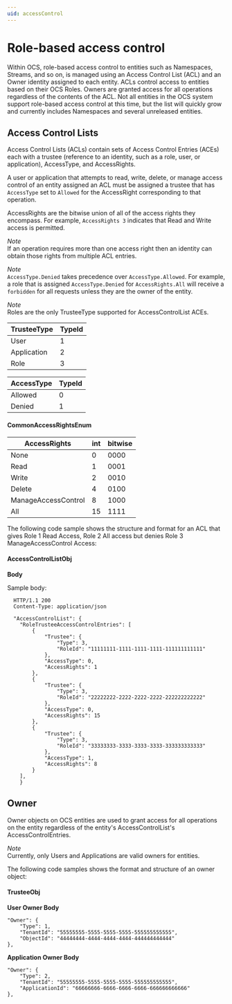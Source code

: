 ```yaml
---
uid: accessControl
---
```


Role-based access control 
=========================

Within OCS, role-based access control to entities such as Namespaces, Streams, and so on, is managed using an Access Control 
List (ACL) and an Owner identity assigned to each entity. ACLs control access to entities based on their OCS Roles. Owners 
are granted access for all operations regardless of the contents of the ACL. Not all entities in the OCS system support 
role-based access control at this time, but the list will quickly grow and currently includes Namespaces and several unreleased 
entities.


Access Control Lists
--------------------

Access Control Lists (ACLs) contain sets of Access Control Entries (ACEs) each with a trustee (reference to an identity, such 
as a role, user, or application), AccessType, and AccessRights. 

A user or application that attempts to read, write, delete, or manage access control of an entity assigned an ACL must be 
assigned a trustee that has ``AccessType`` set to ``Allowed`` for the AccessRight corresponding to that operation.

AccessRights are the bitwise union of all of the access rights they encompass. For example, ``AccessRights 3`` indicates 
that Read and Write access is permitted.

*Note*  
If an operation requires more than one access right then an identity can obtain 
  those rights from multiple ACL entries.

*Note*  
``AccessType.Denied`` takes precedence over ``AccessType.Allowed``. For example, a role that is assigned ``AccessType.Denied`` for
  ``AccessRights.All`` will receive a ``forbidden`` for all  requests unless they are the owner of the entity.

*Note*  
Roles are the only TrusteeType supported for AccessControlList ACEs.


| TrusteeType           | TypeId | 
|-----------------------|--------|
| User                  | 1      |
| Application           | 2      |
| Role                  | 3      |


| AccessType            | TypeId | 
|-----------------------|--------|
| Allowed               | 0      |
| Denied                | 1      |

#### CommonAccessRightsEnum 

| AccessRights          | int  | bitwise |
|-----------------------|------|---------|
| None                  | 0    |    0000 |
| Read                  | 1    |    0001 |
| Write                 | 2    |    0010 |
| Delete                | 4    |    0100 |
| ManageAccessControl   | 8    |    1000 |
| All                   | 15   |    1111 |

The following code sample shows the structure and format for an ACL
that gives Role 1 Read Access, Role 2 All access 
but denies Role 3 ManageAccessControl Access:

#### AccessControlListObj 

**Body**

  Sample  body:

      HTTP/1.1 200
      Content-Type: application/json

      "AccessControlList": {
    	"RoleTrusteeAccessControlEntries": [
    		{
    			"Trustee": {
    				"Type": 3,
    				"RoleId": "11111111-1111-1111-1111-111111111111"
    			},
    			"AccessType": 0,
    			"AccessRights": 1
    		},
    		{
    			"Trustee": {
    				"Type": 3,
    				"RoleId": "22222222-2222-2222-2222-222222222222"
    			},
    			"AccessType": 0,
    			"AccessRights": 15
    		},
    		{
    			"Trustee": {
    				"Type": 3,
    				"RoleId": "33333333-3333-3333-3333-333333333333"
    			},
    			"AccessType": 1,
    			"AccessRights": 8
    		}
    	],
    	}


Owner
-----

Owner objects on OCS entities are used to grant access for all operations on the entity regardless of the 
entity's AccessControlList's AccessControlEntries. 

*Note*  
Currently, only Users and Applications are valid owners for entities.  

The following code samples shows the format and structure of an owner object:

#### TrusteeObj 

**User Owner Body**

	"Owner": {
		"Type": 1,
		"TenantId": "55555555-5555-5555-5555-555555555555",
		"ObjectId": "44444444-4444-4444-4444-444444444444"
	},

**Application Owner Body**

	"Owner": {
		"Type": 2,
		"TenantId": "55555555-5555-5555-5555-555555555555",
		"ApplicationId": "66666666-6666-6666-6666-666666666666"
	},
